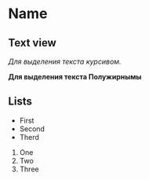 # Name
## Text view

*Для выделения текста курсивом.*

**Для выделения текста Полужирнымы**
## Lists
* First
* Second 
* Therd 

1. One
2. Two
3. Three
